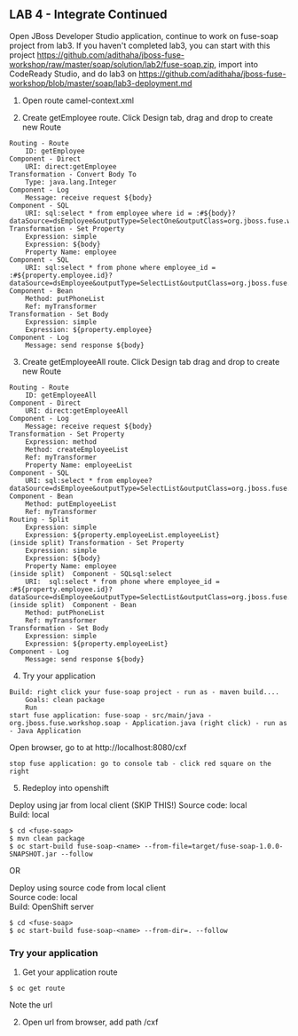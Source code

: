 
## LAB 4 - Integrate Continued

Open JBoss Developer Studio application, continue to work on fuse-soap project from lab3. If you haven't completed lab3, you can start with this project https://github.com/adithaha/jboss-fuse-workshop/raw/master/soap/solution/lab2/fuse-soap.zip, import into CodeReady Studio, and do lab3 on https://github.com/adithaha/jboss-fuse-workshop/blob/master/soap/lab3-deployment.md

1. Open route camel-context.xml  

2. Create getEmployee route. Click Design tab, drag and drop to create new Route
```
Routing - Route
	ID: getEmployee
Component - Direct
	URI: direct:getEmployee
Transformation - Convert Body To
	Type: java.lang.Integer
Component - Log
	Message: receive request ${body}
Component - SQL
	URI: sql:select * from employee where id = :#${body}?dataSource=dsEmployee&outputType=SelectOne&outputClass=org.jboss.fuse.workshop.soap.Employee
Transformation - Set Property
	Expression: simple
	Expression: ${body}
	Property Name: employee
Component - SQL
	URI: sql:select * from phone where employee_id = :#${property.employee.id}?dataSource=dsEmployee&outputType=SelectList&outputClass=org.jboss.fuse.workshop.soap.Phone
Component - Bean
	Method: putPhoneList
	Ref: myTransformer
Transformation - Set Body
	Expression: simple
	Expression: ${property.employee}
Component - Log
	Message: send response ${body}
```

3. Create getEmployeeAll route. Click Design tab drag and drop to create new Route

```
Routing - Route
	ID: getEmployeeAll
Component - Direct
	URI: direct:getEmployeeAll
Component - Log
	Message: receive request ${body}
Transformation - Set Property
	Expression: method
	Method: createEmployeeList
	Ref: myTransformer
	Property Name: employeeList
Component - SQL
	URI: sql:select * from employee?dataSource=dsEmployee&outputType=SelectList&outputClass=org.jboss.fuse.workshop.soap.Employee
Component - Bean
	Method: putEmployeeList
	Ref: myTransformer
Routing - Split
	Expression: simple
	Expression: ${property.employeeList.employeeList}
(inside split) Transformation - Set Property
	Expression: simple
	Expression: ${body}
	Property Name: employee
(inside split) 	Component - SQLsql:select
	URI:  sql:select * from phone where employee_id = :#${property.employee.id}?dataSource=dsEmployee&outputType=SelectList&outputClass=org.jboss.fuse.workshop.soap.Phone
(inside split) 	Component - Bean
	Method: putPhoneList
	Ref: myTransformer	
Transformation - Set Body
	Expression: simple
	Expression: ${property.employeeList}
Component - Log
	Message: send response ${body}
```
4. Try your application
```
Build: right click your fuse-soap project - run as - maven build....
	Goals: clean package
	Run
start fuse application: fuse-soap - src/main/java - org.jboss.fuse.workshop.soap - Application.java (right click) - run as - Java Application
```
Open browser, go to at http://localhost:8080/cxf
```
stop fuse application: go to console tab - click red square on the right
```

5. Redeploy into openshift

Deploy using jar from local client  (SKIP THIS!)
Source code: local  
Build: local
```
$ cd <fuse-soap>
$ mvn clean package
$ oc start-build fuse-soap-<name> --from-file=target/fuse-soap-1.0.0-SNAPSHOT.jar --follow
```

OR

Deploy using source code from local client  
Source code: local  
Build: OpenShift server
```
$ cd <fuse-soap>
$ oc start-build fuse-soap-<name> --from-dir=. --follow
```

### Try your application

1. Get your application route
```
$ oc get route
```
Note the url  

2. Open url from browser, add path /cxf
